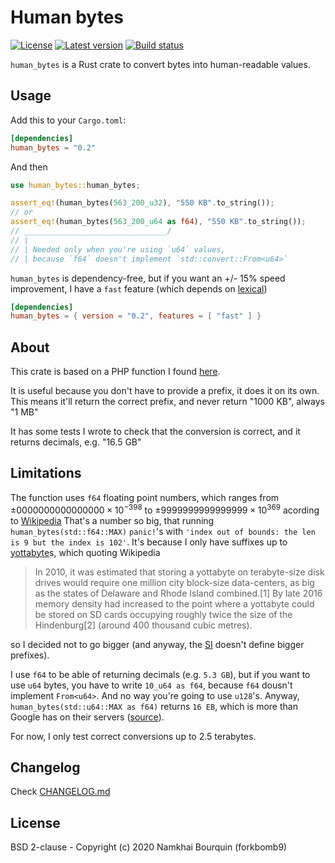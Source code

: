 # Human bytes

[![License](https://img.shields.io/crates/l/human_bytes?style=flat-square)](https://gitlab.com/forkbomb9/human_bytes-rs/-/blob/master/LICENSE)
[![Latest version](https://img.shields.io/crates/v/human_bytes?style=flat-square)](https://crates.io/crates/human_bytes)
[![Build status](https://img.shields.io/gitlab/pipeline/forkbomb9/human_bytes-rs?style=flat-square)]()

`human_bytes` is a Rust crate to convert bytes into human-readable values.

## Usage

Add this to your `Cargo.toml`:

```toml
[dependencies]
human_bytes = "0.2"
```

And then
```rust
use human_bytes::human_bytes;

assert_eq!(human_bytes(563_200_u32), "550 KB".to_string());
// or
assert_eq!(human_bytes(563_200_u64 as f64), "550 KB".to_string());
// ________________________________/
// |
// | Needed only when you're using `u64` values,
// | because `f64` doesn't implement `std::convert::From<u64>`
```

`human_bytes` is dependency-free, but if you want an +/- 15% speed improvement, I have a `fast` feature (which depends on [lexical](https://github.com/Alexhuszagh/rust-lexical))
```toml
[dependencies]
human_bytes = { version = "0.2", features = [ "fast" ] }
```

## About
This crate is based on a PHP function I found [here](https://math.stackexchange.com/questions/247444/explain-convertion-algorithm-from-bytes-to-kb-mb-gb).

It is useful because you don't have to provide a prefix, it does it on its own.
This means it'll return the correct prefix, and never return "1000 KB", always "1 MB"

It has some tests I wrote to check that the conversion is correct, and it returns decimals, e.g. "16.5 GB"

## Limitations
The function uses `f64` floating point numbers,
which ranges from $`±0000000000000000×10^{−398}`$ to $`±9999999999999999×10^{369}`$ acording to [Wikipedia](https://en.wikipedia.org/wiki/Decimal64_floating-point_format) 
That's a number so big, that running `human_bytes(std::f64::MAX)` `panic!`'s with `'index out of bounds: the len is 9 but the index is 102'`. 
It's because I only have suffixes up to [yottabyte](https://en.wikipedia.org/wiki/Yottabyte)s, which quoting Wikipedia

> In 2010, it was estimated that storing a yottabyte on terabyte-size disk drives would require one million city block-size data-centers, as big as the states of Delaware and Rhode Island combined.[1] By late 2016 memory density had increased to the point where a yottabyte could be stored on SD cards occupying roughly twice the size of the Hindenburg[2] (around 400 thousand cubic metres).

so I decided not to go bigger (and anyway, the [SI](https://en.wikipedia.org/wiki/International_System_of_Units) doesn't define bigger prefixes).

I use `f64` to be able of returning decimals (e.g. `5.3 GB`), but if you want to use `u64` bytes, you have to write `10_u64 as f64`, because `f64` dousn't implement `From<u64>`.
And no way you're going to use `u128`'s. Anyway, `human_bytes(std::u64::MAX as f64)` returns `16 EB`, which is more than Google has on their servers ([source](https://en.wikipedia.org/wiki/Exabyte#Google)).

For now, I only test correct conversions up to 2.5 terabytes.

## Changelog
Check [CHANGELOG.md](./CHANGELOG.md)

## License
BSD 2-clause - Copyright (c) 2020 Namkhai Bourquin (forkbomb9)
